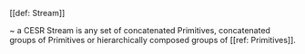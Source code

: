 [[def: Stream]]

~ a CESR Stream is any set of concatenated Primitives, concatenated groups of Primitives or hierarchically composed groups of [[ref: Primitives]].
